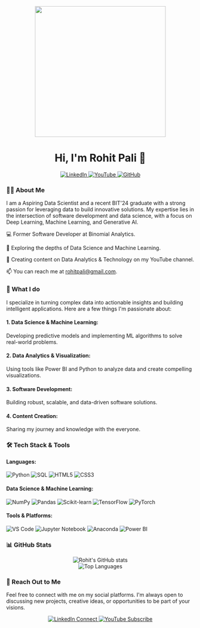 <div align="center">
<img src="https://user-images.githubusercontent.com/74038190/229223263-cf2e4b07-2615-4f87-9c38-e37600f8381a.gif" width="350">
<h1> Hi, I'm Rohit Pali 👋 </h1>
</div>

<div align="center">
<a href="https://www.linkedin.com/in/rohitpalii/">
<img src="https://img.shields.io/badge/LinkedIn-0077B5?style=for-the-badge&logo=linkedin&logoColor=white" alt="LinkedIn">
</a>
<a href="https://www.youtube.com/@rohitpalii08">
<img src="https://img.shields.io/badge/YouTube-FF0000?style=for-the-badge&logo=youtube&logoColor=white" alt="YouTube">
</a>
<a href="https://github.com/rohitpali">
<img src="https://img.shields.io/badge/GitHub-181717?style=for-the-badge&logo=github&logoColor=white" alt="GitHub">
</a>
</div>

<h3> 👨‍💻 About Me </h3>

I am a Aspiring Data Scientist and a recent BIT'24 graduate with a strong passion for leveraging data to build innovative solutions. My expertise lies in the intersection of software development and data science, with a focus on Deep Learning, Machine Learning, and Generative AI.

💻 Former Software Developer at Binomial Analytics.

🧠 Exploring the depths of Data Science and Machine Learning.

🎥 Creating content on Data Analytics & Technology on my YouTube channel.

📫 You can reach me at rohitpali@gmail.com.

<h3> 🚀 What I do </h3>

I specialize in turning complex data into actionable insights and building intelligent applications. Here are a few things I'm passionate about:

<h4>1. Data Science & Machine Learning:</h4> Developing predictive models and implementing ML algorithms to solve real-world problems.
<h4>2. Data Analytics & Visualization:</h4> Using tools like Power BI and Python to analyze data and create compelling visualizations.
<h4>3. Software Development:</h4> Building robust, scalable, and data-driven software solutions.
<h4>4. Content Creation:</h4> Sharing my journey and knowledge with the everyone.

<h3> 🛠️ Tech Stack & Tools </h3>

<h4> Languages:</h4>
<p>
<img src="https://img.shields.io/badge/Python-3670A0?style=for-the-badge&logo=python&logoColor=ffdd54" alt="Python"/>
<img src="https://img.shields.io/badge/SQL-4479A1?style=for-the-badge&logo=postgresql&logoColor=white" alt="SQL"/>
<img src="https://img.shields.io/badge/HTML5-%23E34F26.svg?style=for-the-badge&logo=html5&logoColor=white" alt="HTML5"/>
<img src="https://img.shields.io/badge/CSS3-264de4?style=for-the-badge&logo=css3&logoColor=white" alt="CSS3"/>
</p>

<h4> Data Science & Machine Learning: </h4>
<p>
<img src="https://img.shields.io/badge/NumPy-013243?style=for-the-badge&logo=numpy&logoColor=white" alt="NumPy"/>
<img src="https://img.shields.io/badge/Pandas-150458?style=for-the-badge&logo=pandas&logoColor=white" alt="Pandas"/>
<img src="https://img.shields.io/badge/scikit--learn-F7931E?style=for-the-badge&logo=scikit-learn&logoColor=white" alt="Scikit-learn"/>
<img src="https://img.shields.io/badge/TensorFlow-FF6F00?style=for-the-badge&logo=tensorflow&logoColor=white" alt="TensorFlow"/>
<img src="https://img.shields.io/badge/PyTorch-EE4C2C?style=for-the-badge&logo=pytorch&logoColor=white" alt="PyTorch"/>
</p>

<h4> Tools & Platforms: </h4>
<p>
<img src="https://img.shields.io/badge/VS%20Code-007ACC?style=for-the-badge&logo=visual-studio-code&logoColor=white" alt="VS Code"/>
<img src="https://img.shields.io/badge/Jupyter-F37626?style=for-the-badge&logo=jupyter&logoColor=white" alt="Jupyter Notebook"/>
<img src="https://img.shields.io/badge/Anaconda-44A833?style=for-the-badge&logo=anaconda&logoColor=white" alt="Anaconda"/>
<img src="https://img.shields.io/badge/Power%20BI-F2C811?style=for-the-badge&logo=powerbi&logoColor=black" alt="Power BI"/>

</p>

<h3> 📊 GitHub Stats </h3>

<div align="center">
<img src="https://github-readme-stats.vercel.app/api?username=rohitpali&theme=github_dark&show_icons=true&count_private=true" alt="Rohit's GitHub stats" />
<br/>
<img src="https://github-readme-stats.vercel.app/api/top-langs/?username=rohitpali&theme=github_dark&layout=compact&hide_border=false&include_all_commits=true" alt="Top Languages" />
</div>

<h3> 🤝 Reach Out to Me </h3>

Feel free to connect with me on my social platforms. I'm always open to discussing new projects, creative ideas, or opportunities to be part of your visions.

<div align="center">
<a href="https://www.linkedin.com/in/rohitpalii/">
<img src="https://img.shields.io/badge/LinkedIn-Connect-0077B5?style=for-the-badge&logo=linkedin&logoColor=white" alt="LinkedIn Connect">
</a>
<a href="https://www.youtube.com/@rohitpalii08">
<img src="https://img.shields.io/badge/YouTube-Subscribe-FF0000?style=for-the-badge&logo=youtube&logoColor=white" alt="YouTube Subscribe">
</a>
</div>
